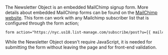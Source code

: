The Newsletter Object is an embedded MailChimp signup form. More details about embedded MailChimp forms can be found on the [MailChimp website](https://mailchimp.com/help/add-a-signup-form-to-your-website/). This form can work with any Mailchimp subscriber list that is configured through the form action;

```html
form action="https://nyc.us18.list-manage.com/subscribe/post?u={{ mailchimp account }}&id={{ form id }}" method="post" id="mc-embedded-subscribe-form"
```

While the Newsletter Object doesn't require JavaScript, it is needed for submitting the form without leaving the page and for front-end validation.
